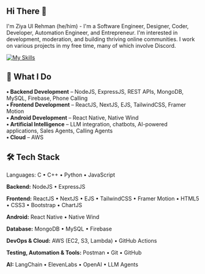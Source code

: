 ## Hi There 👋

I'm Ziya Ul Rehman (he/him) - I'm a Software Engineer, Designer, Coder, Developer, Automation Engineer, and Entrepreneur. I'm interested in development, moderation, and building thriving online communities. I work on various projects in my free time, many of which involve Discord.

[![My Skills](https://skillicons.dev/icons?i=js,python,c,cpp,java,html,CSS,Mongodb,figma,nodejs,react,npm,git,aws,atom,jquery,ai,github,vite,vscode,linux,kali,windows,mysql&perline=18)](https://skillicons.dev)

## 🚀 What I Do

<b>• Backend Development</b> – NodeJS, ExpressJS, REST APIs, MongoDB, MySQL, Firebase, Phone Calling <br>
<b>• Frontend Development</b> – ReactJS, NextJS, EJS, TailwindCSS, Framer Motion <br>
<b>• Android Development</b> – React Native, Native Wind <br>
<b>• Artificial Intelligence</b> – LLM integration, chatbots, AI-powered applications, Sales Agents, Calling Agents <br>
<b>• Cloud</b> – AWS <br>


## 🛠️ Tech Stack
Languages:
C • C++ • Python • JavaScript 

<b>Backend:</b>
NodeJS • ExpressJS  

<b>Frontend:</b>
ReactJS • NextJS • EJS • TailwindCSS • Framer Motion • HTML5 • CSS3 • Bootstrap • ChartJS

<b>Android:</b>
React Native • Native Wind

<b>Database:</b>
MongoDB • MySQL • Firebase

<b>DevOps & Cloud:</b>
AWS (EC2, S3, Lambda) • GitHub Actions

<b>Testing, Automation & Tools:</b>
Postman • Git • GitHub

<b>AI:</b>
LangChain • ElevenLabs • OpenAI 
• LLM Agents
